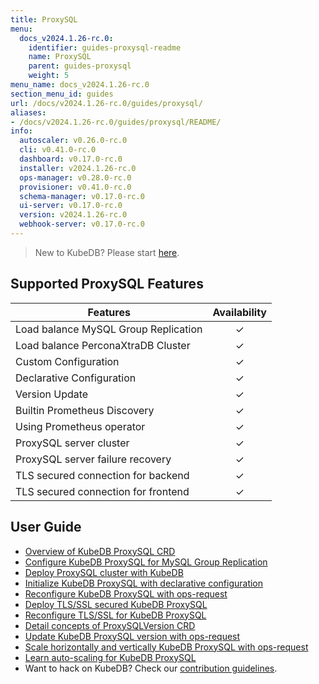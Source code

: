 ```yaml
---
title: ProxySQL
menu:
  docs_v2024.1.26-rc.0:
    identifier: guides-proxysql-readme
    name: ProxySQL
    parent: guides-proxysql
    weight: 5
menu_name: docs_v2024.1.26-rc.0
section_menu_id: guides
url: /docs/v2024.1.26-rc.0/guides/proxysql/
aliases:
- /docs/v2024.1.26-rc.0/guides/proxysql/README/
info:
  autoscaler: v0.26.0-rc.0
  cli: v0.41.0-rc.0
  dashboard: v0.17.0-rc.0
  installer: v2024.1.26-rc.0
  ops-manager: v0.28.0-rc.0
  provisioner: v0.41.0-rc.0
  schema-manager: v0.17.0-rc.0
  ui-server: v0.17.0-rc.0
  version: v2024.1.26-rc.0
  webhook-server: v0.17.0-rc.0
---
```


> New to KubeDB? Please start [here](/docs/v2024.1.26-rc.0/README).

## Supported ProxySQL Features

| Features                             | Availability |
| ------------------------------------ | :----------: |
| Load balance MySQL Group Replication |   &#10003;   |
| Load balance PerconaXtraDB Cluster   |   &#10003;   |
| Custom Configuration                 |   &#10003;   |
| Declarative Configuration            |   &#10003;   |
| Version Update                       |   &#10003;   |
| Builtin Prometheus Discovery         |   &#10003;   |
| Using Prometheus operator            |   &#10003;   |
| ProxySQL server cluster              |   &#10003;   |
| ProxySQL server failure recovery     |   &#10003;   |
| TLS secured connection for backend   |   &#10003;   |
| TLS secured connection for frontend  |   &#10003;   |

## User Guide

- [Overview of KubeDB ProxySQL CRD](/docs/v2024.1.26-rc.0/guides/proxysql/concepts/proxysql/) 
- [Configure KubeDB ProxySQL for MySQL Group Replication](/docs/v2024.1.26-rc.0/guides/proxysql/quickstart/mysqlgrp/)
- [Deploy ProxySQL cluster with KubeDB](/docs/v2024.1.26-rc.0/guides/proxysql/clustering/proxysql-cluster/) 
- [Initialize KubeDB ProxySQL with declarative configuration](/docs/v2024.1.26-rc.0/guides/proxysql/concepts/declarative-configuration/) 
- [Reconfigure KubeDB ProxySQL with ops-request](/docs/v2024.1.26-rc.0/guides/proxysql/concepts/opsrequest/)
- [Deploy TLS/SSL secured KubeDB ProxySQL](/docs/v2024.1.26-rc.0/guides/proxysql/tls/configure/)
- [Reconfigure TLS/SSL for KubeDB ProxySQL](/docs/v2024.1.26-rc.0/guides/proxysql/reconfigure-tls/cluster/)
- [Detail concepts of ProxySQLVersion CRD](/docs/v2024.1.26-rc.0/guides/proxysql/concepts/proxysql-version/)
- [Update KubeDB ProxySQL version with ops-request](/docs/v2024.1.26-rc.0/guides/proxysql/update-version/cluster/)
- [Scale horizontally and vertically KubeDB ProxySQL with ops-request](/docs/v2024.1.26-rc.0/guides/proxysql/scaling/horizontal-scaling/cluster/)
- [Learn auto-scaling for KubeDB ProxySQL](/docs/v2024.1.26-rc.0/guides/proxysql/autoscaler/compute/cluster/)
- Want to hack on KubeDB? Check our [contribution guidelines](/docs/v2024.1.26-rc.0/CONTRIBUTING).
